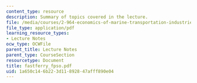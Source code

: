```yaml
---
content_type: resource
description: Summary of topics covered in the lecture.
file: /media/courses/2-964-economics-of-marine-transportation-industries-fall-2006/1a650c146b223d11892847afff890e04_fastferry_fpso.pdf
file_type: application/pdf
learning_resource_types:
- Lecture Notes
ocw_type: OCWFile
parent_title: Lecture Notes
parent_type: CourseSection
resourcetype: Document
title: fastferry_fpso.pdf
uid: 1a650c14-6b22-3d11-8928-47afff890e04
---
```

